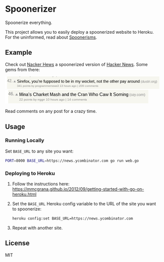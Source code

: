 # Spoonerizer
Spoonerize everything.

This project allows you to easily deploy a spoonerized website to Heroku. For
the uninformed, read about
[Spoonerisms](https://en.wikipedia.org/wiki/Spoonerism).

## Example
Check out [Nacker Hews](http://www.nackerhews.com) a spoonerized version of
[Hacker News](https://news.ycombinator.com/news). Some gems from there:

![Sirefox in my wocket](img/sirefox.png)
![Mina's Charket Mash](img/mina.png)

Read comments on any post for a crazy time.

## Usage

### Running Locally
Set `BASE_URL` to any site you want:
```bash
PORT=8000 BASE_URL=https://news.ycombinator.com go run web.go
```

### Deploying to Heroku
1.  Follow the instructions here:
    https://mmcgrana.github.io/2012/09/getting-started-with-go-on-heroku.html

2.  Set the `BASE_URL` Heroku config variable to the URL of the site you want
    to spoonerize:
    ```bash
    heroku config:set BASE_URL=https://news.ycombinator.com
    ```

3.  Repeat with another site.

## License
MIT
